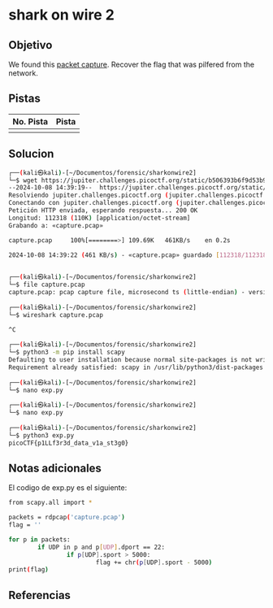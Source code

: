 # shark on wire 2

## Objetivo
We found this [packet capture](https://jupiter.challenges.picoctf.org/static/b506393b6f9d53b94011df000c534759/capture.pcap). Recover the flag that was pilfered from the network.

## Pistas

| No. Pista | Pista |
| --------- | ----- |
|           |       |


## Solucion
```bash
┌──(kali㉿kali)-[~/Documentos/forensic/sharkonwire2]
└─$ wget https://jupiter.challenges.picoctf.org/static/b506393b6f9d53b94011df000c534759/capture.pcap
--2024-10-08 14:39:19--  https://jupiter.challenges.picoctf.org/static/b506393b6f9d53b94011df000c534759/capture.pcap
Resolviendo jupiter.challenges.picoctf.org (jupiter.challenges.picoctf.org)... 3.131.60.8
Conectando con jupiter.challenges.picoctf.org (jupiter.challenges.picoctf.org)[3.131.60.8]:443... conectado.
Petición HTTP enviada, esperando respuesta... 200 OK
Longitud: 112318 (110K) [application/octet-stream]
Grabando a: «capture.pcap»

capture.pcap     100%[========>] 109.69K   461KB/s    en 0.2s    

2024-10-08 14:39:22 (461 KB/s) - «capture.pcap» guardado [112318/112318]

                                                                  
┌──(kali㉿kali)-[~/Documentos/forensic/sharkonwire2]
└─$ file capture.pcap
capture.pcap: pcap capture file, microsecond ts (little-endian) - version 2.4 (Ethernet, capture length 262144)
                                                                  
┌──(kali㉿kali)-[~/Documentos/forensic/sharkonwire2]
└─$ wireshark capture.pcap

^C
                                                                  
┌──(kali㉿kali)-[~/Documentos/forensic/sharkonwire2]
└─$ python3 -m pip install scapy
Defaulting to user installation because normal site-packages is not writeable
Requirement already satisfied: scapy in /usr/lib/python3/dist-packages (2.5.0)
                                                                  
┌──(kali㉿kali)-[~/Documentos/forensic/sharkonwire2]
└─$ nano exp.py
                                                                  
┌──(kali㉿kali)-[~/Documentos/forensic/sharkonwire2]
└─$ nano exp.py
                                                                  
┌──(kali㉿kali)-[~/Documentos/forensic/sharkonwire2]
└─$ python3 exp.py
picoCTF{p1LLf3r3d_data_v1a_st3g0}
```

## Notas adicionales
El codigo de exp.py es el siguiente:
```bash
from scapy.all import *

packets = rdpcap('capture.pcap')
flag = ''

for p in packets:
        if UDP in p and p[UDP].dport == 22:
                if p[UDP].sport > 5000:
                        flag += chr(p[UDP].sport - 5000)
print(flag)
```

## Referencias